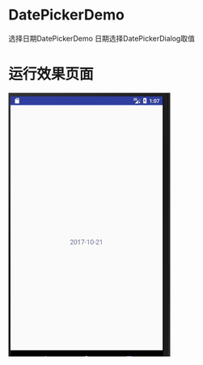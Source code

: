 # DatePickerDemo
选择日期DatePickerDemo
日期选择DatePickerDialog取值
# 运行效果页面

![](弹出DatePickerDialog并获取值.gif)
